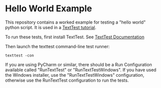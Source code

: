 Hello World Example
===================

This repository contains a worked example for testing a "hello world" python script. It is used in a [TextTest tutorial](http://texttest.org/tutorials/hello_world.html).

To run these tests, first install TextTest. See [TextTest Documentation](https://texttest.org/) 

Then launch the texttest command-line test runner:

	texttest -con

If you are using PyCharm or similar, there should be a Run Configuration available called "RunTextTest" or "RunTextTestWindows". If you have used the Windows installer, use the "RunTextTestWindows" configuration, otherwise use the RunTextTest configuration to run the tests.